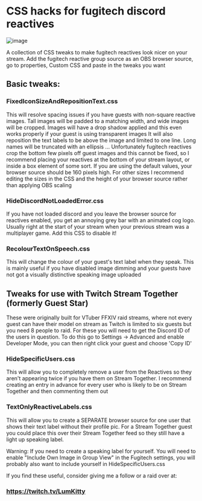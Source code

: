 # CSS hacks for fugitech discord reactives

![image](https://github.com/user-attachments/assets/9371e9d2-5f55-4e45-901f-6fe30cc4ac2b)

A collection of CSS tweaks to make fugitech reactives look nicer on your stream.
Add the fugitech reactive group source as an OBS browser source, go to properties, Custom CSS and paste in the tweaks you want

## Basic tweaks:
### FixedIconSizeAndRepositionText.css
This will resolve spacing issues if you have guests with non-square reactive images. Tall images will be padded to a matching width, and wide images will be cropped.
Images will have a drop shadow applied and this even works properly if your guest is using transparent images
It will also reposition the text labels to be above the image and limited to one line. Long names will be truncated with an ellipsis ...
Unfortunately fugitech reactives crop the bottom few pixels off guest images and this cannot be fixed, so I recommend placing your reactives at the bottom of your stream layout, or inside a box element of some sort.
If you are using the default values, your browser source should be 160 pixels high. For other sizes I recommend editing the sizes in the CSS and the height of your browser source rather than applying OBS scaling

### HideDiscordNotLoadedError.css
If you have not loaded discord and you leave the browser source for reactives enabled, you get an annoying grey bar with an animated cog logo. Usually right at the start of your stream when your previous stream was a multiplayer game. Add this CSS to disable it!

### RecolourTextOnSpeech.css
This will change the colour of your guest's text label when they speak. This is mainly useful if you have disabled image dimming and your guests have not got a visually distinctive speaking image uploaded

## Tweaks for use with Twitch Stream Together (formerly Guest Star)
These were originally built for VTuber FFXIV raid streams, where not every guest can have their model on stream as Twitch is limited to six guests but you need 8 people to raid.
For these you will need to get the Discord ID of the users in question. To do this go to Settings -> Advanced and enable Developer Mode, you can then right click your guest and choose 'Copy ID'

### HideSpecificUsers.css
This will allow you to completely remove a user from the Reactives so they aren't appearing twice if you have them on Stream Together. I recommend creating an entry in advance for every user who is likely to be on Stream Together and then commenting them out

### TextOnlyReactiveLabels.css
This will allow you to create a SEPARATE browser source for one user that shows their text label without their profile pic. For a Stream Together guest you could place this over their Stream Together feed so they still have a light up speaking label.

Warning: If you need to create a speaking label for yourself. You will need to enable "Include Own Image in Group View" in the Fugitech settings, you will probably also want to include yourself in HideSpecificUsers.css

If you find these useful, consider giving me a follow or a raid over at:
### https://twitch.tv/LumKitty
